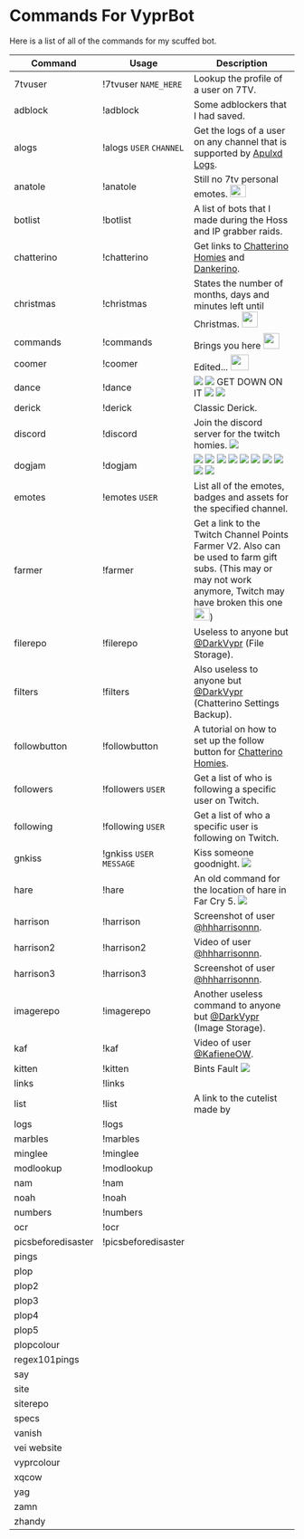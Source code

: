 # Commands For VyprBot

Here is a list of all of the commands for my scuffed bot.

| Command                 | Usage                             | Description   
| ----------------------- | --------------------------------- | ---------------------------------------
| 7tvuser                 | !7tvuser `NAME_HERE`              | Lookup the profile of a user on 7TV.
| adblock                 | !adblock                          | Some adblockers that I had saved.
| alogs                   | !alogs `USER` `CHANNEL`           | Get the logs of a user on any channel that is supported by [Apulxd Logs](https://logs.apulxd.ga/).
| anatole                 | !anatole                          | Still no 7tv personal emotes. <img src="https://cdn.frankerfacez.com/emoticon/425196/4" width="28" height="22">
| botlist                 | !botlist                          | A list of bots that I made during the Hoss and IP grabber raids.
| chatterino              | !chatterino                       | Get links to [Chatterino Homies](https://github.com/itzAlex/chatterino7/releases) and [Dankerino](https://github.com/Mm2PL/dankerino/releases/tag/nightly-build).
| christmas               | !christmas                        | States the number of months, days and minutes left until Christmas. <img src="https://cdn.betterttv.net/emote/5f91c1486f583802e38974aa/3x" width="28" height="28">
| commands                | !commands                         | Brings you here <img src="https://cdn.7tv.app/emote/60af60df84a2b8e6554d9af7/4x" width="28" height="28">
| coomer                  | !coomer                           | Edited... <img src="https://cdn.frankerfacez.com/emoticon/208616/1" width="32" height="28">
| dance                   | !dance                            | <img src="https://static-cdn.jtvnw.net/emoticons/v2/emotesv2_e88cc46144b84732929c75512e8a2d3d/default/dark/1.0"> <img src="https://static-cdn.jtvnw.net/emoticons/v2/emotesv2_e88cc46144b84732929c75512e8a2d3d/default/dark/1.0"> GET DOWN ON IT <img src="https://static-cdn.jtvnw.net/emoticons/v2/emotesv2_e88cc46144b84732929c75512e8a2d3d/default/dark/1.0"> <img src="https://static-cdn.jtvnw.net/emoticons/v2/emotesv2_e88cc46144b84732929c75512e8a2d3d/default/dark/1.0">
| derick                  | !derick                           | Classic Derick.
| discord                 | !discord                          | Join the discord server for the twitch homies. <img src="https://static-cdn.jtvnw.net/emoticons/v2/120232/default/dark/1.0">
| dogjam                  | !dogjam                           | <img src="https://cdn.7tv.app/emote/60b64abe1f00962447ef6deb/1x"> <img src="https://cdn.7tv.app/emote/60b64abe1f00962447ef6deb/1x"> <img src="https://cdn.7tv.app/emote/60b64abe1f00962447ef6deb/1x"> <img src="https://cdn.7tv.app/emote/60b64abe1f00962447ef6deb/1x"> <img src="https://cdn.7tv.app/emote/60b64abe1f00962447ef6deb/1x"> <img src="https://cdn.7tv.app/emote/60b64abe1f00962447ef6deb/1x"> <img src="https://cdn.7tv.app/emote/60b64abe1f00962447ef6deb/1x"> <img src="https://cdn.7tv.app/emote/60b64abe1f00962447ef6deb/1x"> <img src="https://cdn.7tv.app/emote/60b64abe1f00962447ef6deb/1x"> <img src="https://cdn.7tv.app/emote/60b64abe1f00962447ef6deb/1x">
| emotes                  | !emotes `USER`                    | List all of the emotes, badges and assets for the specified channel.
| farmer                  | !farmer                           | Get a link to the Twitch Channel Points Farmer V2. Also can be used to farm gift subs. (This may or may not work anymore, Twitch may have broken this one <img src="https://cdn.frankerfacez.com/emoticon/425196/4" width="28" height="22">)
| filerepo                | !filerepo                         | Useless to anyone but [@DarkVypr](https://www.twitch.tv/darkvypr) (File Storage).
| filters                 | !filters                          | Also useless to anyone but [@DarkVypr](https://www.twitch.tv/darkvypr) (Chatterino Settings Backup).
| followbutton            | !followbutton                     | A tutorial on how to set up the follow button for [Chatterino Homies](https://github.com/itzAlex/chatterino7/releases).
| followers               | !followers `USER`                 | Get a list of who is following a specific user on Twitch.
| following               | !following `USER`                 | Get a list of who a specific user is following on Twitch.
| gnkiss                  | !gnkiss `USER` `MESSAGE`          | Kiss someone goodnight. <img src="https://cdn.7tv.app/emote/60a1babb3c3362f9a4b8b33a/1x">
| hare                    | !hare                             | An old command for the location of hare in Far Cry 5. <img src="https://cdn.7tv.app/emote/610725797c9d47b53ef7d244/1x">
| harrison                | !harrison                         | Screenshot of user [@hhharrisonnn](https://www.twitch.tv/hhharrisonnn).
| harrison2               | !harrison2                        | Video of user [@hhharrisonnn](https://www.twitch.tv/hhharrisonnn).
| harrison3               | !harrison3                        | Screenshot of user [@hhharrisonnn](https://www.twitch.tv/hhharrisonnn).
| imagerepo               | !imagerepo                        | Another useless command to anyone but [@DarkVypr](https://www.twitch.tv/darkvypr) (Image Storage).
| kaf                     | !kaf                              | Video of user [@KafieneOW](https://www.twitch.tv/kafieneow).
| kitten                  | !kitten                           | Bints Fault <img src="https://cdn.7tv.app/emote/6180b02fb0bfad942897389a/1x">
| links                   | !links                            | 
| list                    | !list                             | A link to the cutelist made by
| logs                    | !logs                             |
| marbles                 | !marbles                          |
| minglee                 | !minglee                          |
| modlookup               | !modlookup                        |
| nam                     | !nam                              |
| noah                    | !noah                             |
| numbers                 | !numbers                          |
| ocr                     | !ocr                              |
| picsbeforedisaster      | !picsbeforedisaster               |
| pings
| plop
| plop2
| plop3
| plop4
| plop5
| plopcolour
| regex101pings
| say
| site
| siterepo
| specs
| vanish
| vei website
| vyprcolour
| xqcow
| yag
| zamn
| zhandy
